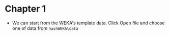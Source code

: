 # Chapter 1

* We can start from the WEKA's template data. Click Open file and choose one of data from ```hashWEKA\data``` 
